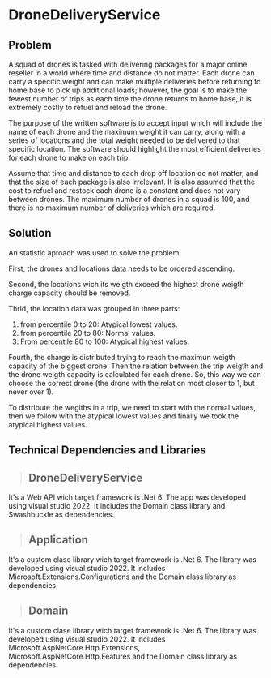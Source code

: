 # DroneDeliveryService

## Problem
A squad of drones is tasked with delivering packages for a major online reseller in a world 
where time and distance do not matter. Each drone can carry a specific weight and can make 
multiple deliveries before returning to home base to pick up additional loads; however, the goal 
is to make the fewest number of trips as each time the drone returns to home base, it is 
extremely costly to refuel and reload the drone.

The purpose of the written software is to accept input which will include the name of each 
drone and the maximum weight it can carry, along with a series of locations and the total weight 
needed to be delivered to that specific location. The software should highlight the most efficient 
deliveries for each drone to make on each trip.

Assume that time and distance to each drop off location do not matter, and that the size of 
each package is also irrelevant. It is also assumed that the cost to refuel and restock each 
drone is a constant and does not vary between drones. The maximum number of drones in a 
squad is 100, and there is no maximum number of deliveries which are required.

## Solution
An statistic aproach was used to solve the problem. 

First, the drones and locations data needs to be ordered ascending.

Second, the locations wich its weigth exceed the highest drone weigth charge capacity should be removed.

Thrid, the location data was grouped in three parts:

1. from percentile 0 to 20: Atypical lowest values.
2. from percentile 20 to 80: Normal values.
3. From percentile 80 to 100: Atypical highest values.

Fourth, the charge is distributed trying to reach the maximun weigth capacity of the biggest drone. Then the relation between the trip weigth and the drone weigth capacity is calculated for each drone. So, this way we can choose the correct drone (the drone with the relation most closer to 1, but never over 1).

To distribute the wegiths in a trip, we need to start with the normal values, then we follow with the atypical lowest values and finally we took the atypical highest values.

## Technical Dependencies and Libraries

>## DroneDeliveryService
It's a Web API wich target framework is .Net 6. The app was developed using visual studio 2022. It includes the Domain class library and Swashbuckle as dependencies.

>## Application
It's a custom clase library wich target framework is .Net 6. The library was developed using visual studio 2022. It includes Microsoft.Extensions.Configurations and the Domain class library as dependencies.

>## Domain
It's a custom clase library wich target framework is .Net 6. The library was developed using visual studio 2022. It includes Microsoft.AspNetCore.Http.Extensions, Microsoft.AspNetCore.Http.Features and the Domain class library as dependencies.